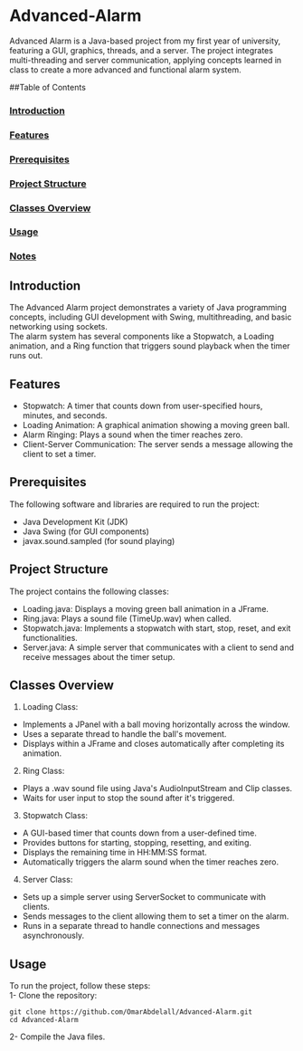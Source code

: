 # Advanced-Alarm
Advanced Alarm is a Java-based project from my first year of university, featuring a GUI, graphics, threads, and a server. The project integrates multi-threading and server communication, applying concepts learned in class to create a more advanced and functional alarm system.

##Table of Contents
### [Introduction](#introduction)  <br>
### [Features](#features)  <br>
### [Prerequisites](#prerequisites) <br>
### [Project Structure](#project_structure) <br>
### [Classes Overview](#Classes_Overview)<br>
### [Usage](#Usage) <br>
### [Notes](#Notes) <br> 

## Introduction
The Advanced Alarm project demonstrates a variety of Java programming concepts, including GUI development with Swing, multithreading, and basic networking using sockets.<br>
The alarm system has several components like a Stopwatch, a Loading animation, and a Ring function that triggers sound playback when the timer runs out.<br>

## Features
* Stopwatch: A timer that counts down from user-specified hours, minutes, and seconds.<br>
* Loading Animation: A graphical animation showing a moving green ball.<br>
* Alarm Ringing: Plays a sound when the timer reaches zero.<br>
* Client-Server Communication: The server sends a message allowing the client to set a timer.<br>

## Prerequisites
The following software and libraries are required to run the project:<br>
* Java Development Kit (JDK)<br>
* Java Swing (for GUI components)<br>
* javax.sound.sampled (for sound playing)<br>

## Project Structure
The project contains the following classes:<br>

* Loading.java: Displays a moving green ball animation in a JFrame.<br>
* Ring.java: Plays a sound file (TimeUp.wav) when called.<br>
* Stopwatch.java: Implements a stopwatch with start, stop, reset, and exit functionalities.<br>
* Server.java: A simple server that communicates with a client to send and receive messages about the timer setup.<br>


## Classes Overview
1. Loading Class:
* Implements a JPanel with a ball moving horizontally across the window.<br>
* Uses a separate thread to handle the ball's movement.<br>
* Displays within a JFrame and closes automatically after completing its animation.<br>
2. Ring Class:
* Plays a .wav sound file using Java's AudioInputStream and Clip classes.<br>
* Waits for user input to stop the sound after it's triggered.<br>
3. Stopwatch Class:
* A GUI-based timer that counts down from a user-defined time.<br>
* Provides buttons for starting, stopping, resetting, and exiting.<br>
* Displays the remaining time in HH:MM:SS format.<br>
* Automatically triggers the alarm sound when the timer reaches zero.<br>
4. Server Class:
* Sets up a simple server using ServerSocket to communicate with clients.<br>
* Sends messages to the client allowing them to set a timer on the alarm.<br>
* Runs in a separate thread to handle connections and messages asynchronously.<br>

## Usage

To run the project, follow these steps:<br>
1- Clone the repository:
```
git clone https://github.com/OmarAbdelall/Advanced-Alarm.git 
cd Advanced-Alarm
```
2- Compile the Java files.
